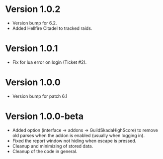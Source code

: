 # Version 1.0.2

* Version bump for 6.2.
* Added Hellfire Citadel to tracked raids. 


# Version 1.0.1

* Fix for lua error on login (Ticket #2).


# Version 1.0.0

* Version bump for patch 6.1


# Version 1.0.0-beta

* Added option (interface -> addons -> GuildSkadaHighScore) to remove old parses when the addon is enabled (usually when logging in).
* Fixed the report window not hiding when escape is pressed.
* Cleanup and minimizing of stored data.
* Cleanup of the code in general.